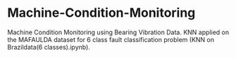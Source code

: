 # Machine-Condition-Monitoring
Machine Condition Monitoring using Bearing Vibration Data.
KNN applied on the MAFAULDA dataset for 6 class fault classification problem (KNN on Brazildata(6 classes).ipynb).

